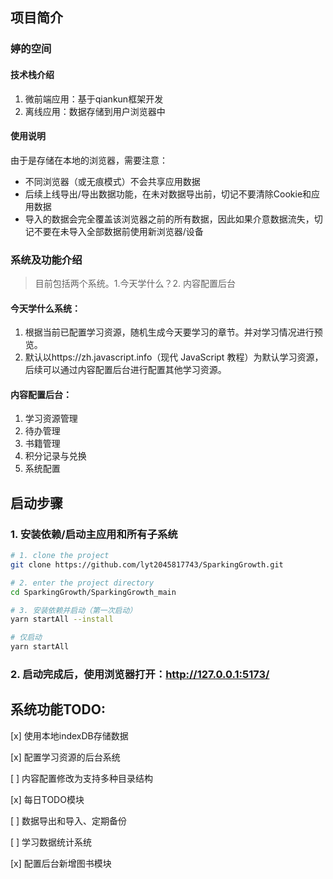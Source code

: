 ## 项目简介
### 婷的空间
#### 技术栈介绍
1. 微前端应用：基于qiankun框架开发
2. 离线应用：数据存储到用户浏览器中

#### 使用说明
由于是存储在本地的浏览器，需要注意：
- 不同浏览器（或无痕模式）不会共享应用数据
- 后续上线导出/导出数据功能，在未对数据导出前，切记不要清除Cookie和应用数据
- 导入的数据会完全覆盖该浏览器之前的所有数据，因此如果介意数据流失，切记不要在未导入全部数据前使用新浏览器/设备

### 系统及功能介绍
> 目前包括两个系统。1.今天学什么？2. 内容配置后台

#### 今天学什么系统：
1. 根据当前已配置学习资源，随机生成今天要学习的章节。并对学习情况进行预览。
2. 默认以https://zh.javascript.info（现代 JavaScript 教程）为默认学习资源，后续可以通过内容配置后台进行配置其他学习资源。

#### 内容配置后台：
1. 学习资源管理
2. 待办管理
3. 书籍管理
4. 积分记录与兑换
5. 系统配置

## 启动步骤
### 1. 安装依赖/启动主应用和所有子系统
```bash
# 1. clone the project
git clone https://github.com/lyt2045817743/SparkingGrowth.git

# 2. enter the project directory
cd SparkingGrowth/SparkingGrowth_main

# 3. 安装依赖并启动（第一次启动）
yarn startAll --install

# 仅启动
yarn startAll
```

### 2. 启动完成后，使用浏览器打开：http://127.0.0.1:5173/

## 系统功能TODO:
[x] 使用本地indexDB存储数据

[x] 配置学习资源的后台系统

[ ] 内容配置修改为支持多种目录结构

[x] 每日TODO模块

[ ] 数据导出和导入、定期备份

[ ] 学习数据统计系统

[x] 配置后台新增图书模块